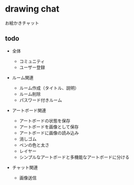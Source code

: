 # drawing chat
お絵かきチャット

## todo
- 全体
  - コミュニティ
  - ユーザー登録

- ルーム関連
  - ルーム作成（タイトル、説明）
  - ルーム削除
  - パスワード付きルーム

- アートボード関連
  - アートボードの状態を保存
  - アートボードを画像として保存
  - アートボードに画像の読み込み
  - 消しゴム
  - ペンの色と太さ
  - レイヤー
  - シンプルなアートボードと多機能なアートボードに分ける

- チャット関連
  - 画像送信
